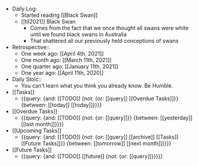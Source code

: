 - Daily Log:
    - Started reading [[Black Swan]]
    - [[til2021]] Black Swan
        - Comes from the fact that we once thought all swans were white until we found black swans in Australia
        - That shattered all our previously held conceptions of swans
- Retrospective::
    - One week ago: [[April 4th, 2021]]
    - One month ago: [[March 11th, 2021]]
    - One quarter ago: [[January 11th, 2021]]
    - One year ago: [[April 11th, 2020]]
- Daily Stoic::
    - You can't learn what you think you already know. Be Humble.
- [[Tasks]]
    - {{query: {and: [[TODO]] {not: {or: [[query]] [[Overdue Tasks]]}} {between: [[today]] [[today]]}}}}
- [[Overdue Tasks]]
    - {{query: {and: [[TODO]] {not: {or: [[query]]}} {between: [[yesterday]] [[last month]]}}}}
- [[Upcoming Tasks]]
    - {{query: {and: [[TODO]] {not: {or: [[query]] [[archive]] [[Tasks]] [[Future Tasks]]}} {between: [[tomorrow]] [[next month]]}}}}
- [[Future Tasks]]
    - {{query: {and: [[TODO]] [[future]] {not: {or: [[query]]}}}}}
